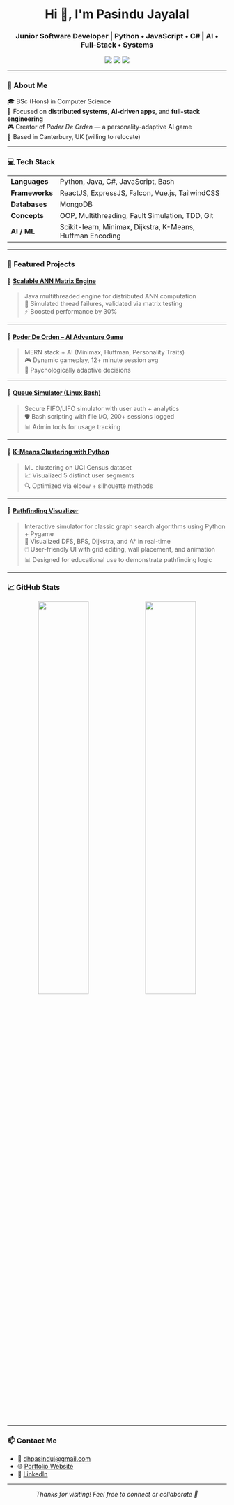 <h1 align="center">Hi 👋, I'm Pasindu Jayalal</h1>
<h3 align="center">Junior Software Developer | Python • JavaScript • C# | AI • Full-Stack • Systems</h3>

<p align="center">
  <a href="mailto:dhpasinduj@gmail.com"><img src="https://img.shields.io/badge/Email-dhpasinduj@gmail.com-red?style=flat-square&logo=gmail"></a>
  <a href="https://www.linkedin.com/in/pasindujayalal"><img src="https://img.shields.io/badge/LinkedIn-blue?style=flat-square&logo=linkedin"></a>
  <a href="https://portfolio-6a7e.onrender.com"><img src="https://img.shields.io/badge/Portfolio-Visit-green?style=flat-square&logo=firefox-browser"></a>
</p>

---

### 🧠 About Me

🎓 BSc (Hons) in Computer Science  
🚀 Focused on **distributed systems**, **AI-driven apps**, and **full-stack engineering**  
🎮 Creator of *Poder De Orden* — a personality-adaptive AI game  
📍 Based in Canterbury, UK (willing to relocate)

---

### 💻 Tech Stack

<table>
  <tr>
    <td><b>Languages</b></td>
    <td>Python, Java, C#, JavaScript, Bash</td>
  </tr>
  <tr>
    <td><b>Frameworks</b></td>
    <td>ReactJS, ExpressJS, Falcon, Vue.js, TailwindCSS</td>
  </tr>
  <tr>
    <td><b>Databases</b></td>
    <td>MongoDB</td>
  </tr>
  <tr>
    <td><b>Concepts</b></td>
    <td>OOP, Multithreading, Fault Simulation, TDD, Git</td>
  </tr>
  <tr>
    <td><b>AI / ML</b></td>
    <td>Scikit-learn, Minimax, Dijkstra, K-Means, Huffman Encoding</td>
  </tr>
</table>

---

### 🚀 Featured Projects

#### 🔹 [Scalable ANN Matrix Engine](https://github.com/PasinduJayalal/ScalableANNMatrixComputation)
> Java multithreaded engine for distributed ANN computation  
> 🧩 Simulated thread failures, validated via matrix testing  
> ⚡ Boosted performance by 30%

---

#### 🔹 [Poder De Orden – AI Adventure Game](https://github.com/PasinduJayalal/PoderDeOrden)
> MERN stack + AI (Minimax, Huffman, Personality Traits)  
> 🎮 Dynamic gameplay, 12+ minute session avg  
> 🧠 Psychologically adaptive decisions

---

#### 🔹 [Queue Simulator (Linux Bash)](https://github.com/PasinduJayalal/QueueSimulator)
> Secure FIFO/LIFO simulator with user auth + analytics  
> 🛡️ Bash scripting with file I/O, 200+ sessions logged  
> 📊 Admin tools for usage tracking

---

#### 🔹 [K-Means Clustering with Python](https://github.com/PasinduJayalal/frameworks_and_languages_module)
> ML clustering on UCI Census dataset  
> 📈 Visualized 5 distinct user segments  
> 🔍 Optimized via elbow + silhouette methods

---

#### 🔹 [Pathfinding Visualizer](https://github.com/PasinduJayalal/PathfindingVisualizer)
> Interactive simulator for classic graph search algorithms using Python + Pygame  
> 🧭 Visualized DFS, BFS, Dijkstra, and A* in real-time  
> 🖱️ User-friendly UI with grid editing, wall placement, and animation  
> 📊 Designed for educational use to demonstrate pathfinding logic

---

### 📈 GitHub Stats

<p align="center">
  <img src="https://github-readme-stats.vercel.app/api?username=PasinduJayalal&show_icons=true&theme=github_dark" width="48%" />
  <img src="https://github-readme-stats.vercel.app/api/top-langs/?username=PasinduJayalal&layout=compact&theme=github_dark" width="48%" />
</p>

---

### 📫 Contact Me

- 📧 dhpasinduj@gmail.com  
- 🌐 [Portfolio Website](https://portfolio-6a7e.onrender.com)  
- 🔗 [LinkedIn](https://www.linkedin.com/in/pasindujayalal)  

---

<p align="center">
  <i>Thanks for visiting! Feel free to connect or collaborate 🚀</i>
</p>
